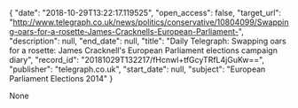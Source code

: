 {
  "date": "2018-10-29T13:22:17.119525", 
  "open_access": false, 
  "target_url": "http://www.telegraph.co.uk/news/politics/conservative/10804099/Swapping-oars-for-a-rosette-James-Cracknells-European-Parliament-", 
  "description": null, 
  "end_date": null, 
  "title": "Daily Telegraph: Swapping oars for a rosette: James Cracknell's European Parliament elections campaign diary", 
  "record_id": "20181029T132217/fHcnwl+tfGcyTRfL4jGuKw==", 
  "publisher": "telegraph.co.uk", 
  "start_date": null, 
  "subject": "European Parliament Elections 2014"
}

None